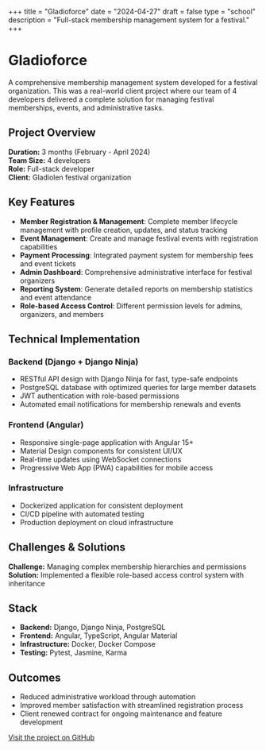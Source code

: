+++
title = "Gladioforce"
date = "2024-04-27"
draft = false
type = "school"
description = "Full-stack membership management system for a festival."
+++

# Gladioforce

A comprehensive membership management system developed for a festival organization. This was a real-world client project where our team of 4 developers delivered a complete solution for managing festival memberships, events, and administrative tasks.

## Project Overview

**Duration:** 3 months (February - April 2024)  
**Team Size:** 4 developers  
**Role:** Full-stack developer  
**Client:** Gladiolen festival organization

## Key Features

- **Member Registration & Management**: Complete member lifecycle management with profile creation, updates, and status tracking
- **Event Management**: Create and manage festival events with registration capabilities
- **Payment Processing**: Integrated payment system for membership fees and event tickets
- **Admin Dashboard**: Comprehensive administrative interface for festival organizers
- **Reporting System**: Generate detailed reports on membership statistics and event attendance
- **Role-based Access Control**: Different permission levels for admins, organizers, and members

## Technical Implementation

### Backend (Django + Django Ninja)
- RESTful API design with Django Ninja for fast, type-safe endpoints
- PostgreSQL database with optimized queries for large member datasets
- JWT authentication with role-based permissions
- Automated email notifications for membership renewals and events

### Frontend (Angular)
- Responsive single-page application with Angular 15+
- Material Design components for consistent UI/UX
- Real-time updates using WebSocket connections
- Progressive Web App (PWA) capabilities for mobile access

### Infrastructure
- Dockerized application for consistent deployment
- CI/CD pipeline with automated testing
- Production deployment on cloud infrastructure

## Challenges & Solutions

**Challenge:** Managing complex membership hierarchies and permissions  
**Solution:** Implemented a flexible role-based access control system with inheritance


## Stack
- **Backend:** Django, Django Ninja, PostgreSQL
- **Frontend:** Angular, TypeScript, Angular Material
- **Infrastructure:** Docker, Docker Compose
- **Testing:** Pytest, Jasmine, Karma

## Outcomes
- Reduced administrative workload through automation
- Improved member satisfaction with streamlined registration process
- Client renewed contract for ongoing maintenance and feature development

[Visit the project on GitHub](https://github.com/GladioForce-Org/GladioForce)
